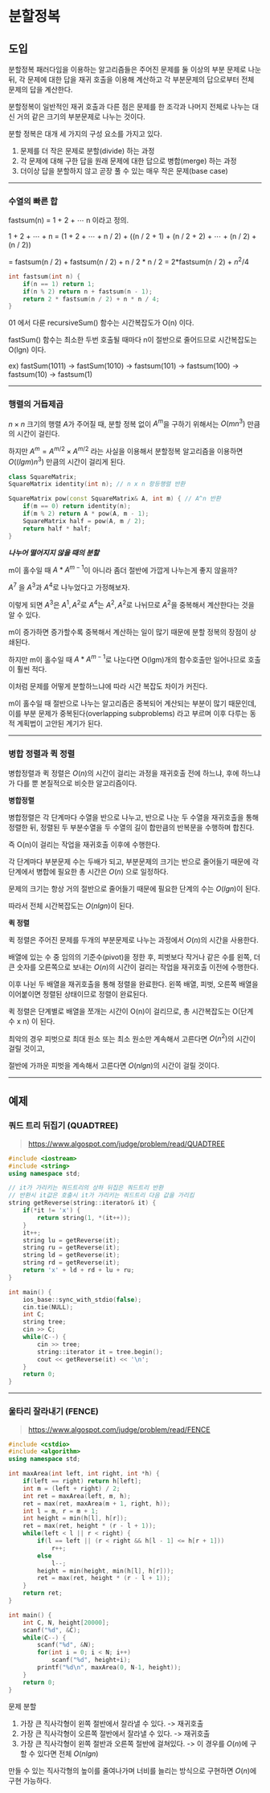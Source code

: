 # 분할정복

## 도입

분할정복 패러다임을 이용하는 알고리즘들은 주어진 문제를 둘 이상의 부분 문제로 나눈 뒤, 각 문제에 대한 답을 재귀 호출을 이용해 계산하고 각 부분문제의 답으로부터 전체 문제의 답을 계산한다.

분할정복이 일반적인 재귀 호출과 다른 점은 문제를 한 조각과 나머지 전체로 나누는 대신 거의 같은 크기의 부분문제로 나누는 것이다.

분할 정복은 대개 세 가지의 구성 요소를 가지고 있다.

1. 문제를 더 작은 문제로 분할(divide) 하는 과정
2. 각 문제에 대해 구한 답을 원래 문제에 대한 답으로 병합(merge) 하는 과정
3. 더이상 답을 분할하지 않고 곧장 풀 수 있는 매우 작은 문제(base case)

***

### 수열의 빠른 합

fastsum(n) = 1 + 2 + $\cdots$ n 이라고 정의.

1 + 2 + $\cdots$ + n = (1 + 2 + $\cdots$ + n / 2) + ((n / 2 + 1) + (n / 2 + 2) + $\cdots$ + (n / 2) + (n / 2))

= fastsum(n / 2) + fastsum(n / 2) + n / 2 * n / 2 = 2*fastsum(n / 2) + $n^2$/4

```cpp
int fastsum(int n) {
    if(n == 1) return 1;
    if(n % 2) return n + fastsum(n - 1);
    return 2 * fastsum(n / 2) + n * n / 4;
}
```

01 에서 다룬 recursiveSum() 함수는 시간복잡도가 O(n) 이다.

fastSum() 함수는 최소한 두번 호출될 때마다 n이 절반으로 줄어드므로 시간복잡도는 O(lgn) 이다.

ex) fastSum(1011) -> fastSum(1010) -> fastsum(101) -> fastsum(100) -> fastsum(10) -> fastsum(1)

***

### 행렬의 거듭제곱

$n \times n$ 크기의 행렬 $A$가 주어질 때, 분할 정복 없이 $A^m$을 구하기 위해서는 $O(mn^3)$ 만큼의 시간이 걸린다.

하지만 $A^m = A^{m/2} \times A^{m/2}$ 라는 사실을 이용해서 분할정복 알고리즘을 이용하면 $O((lgm)n^3)$ 만큼의 시간이 걸리게 된다.

```cpp
class SquareMatrix;
SquareMatrix identity(int n); // n x n 항등행렬 반환

SquareMatrix pow(const SquareMatrix& A, int m) { // A^n 반환
    if(m == 0) return identity(n);
    if(m % 2) return A * pow(A, m - 1);
    SquareMatrix half = pow(A, m / 2);
    return half * half;
}
```

***나누어 떨어지지 않을 때의 분할***

m이 홀수일 때 $A*A^{m-1}$이 아니라 좀더 절반에 가깝게 나누는게 좋지 않을까?

$A^7$ 을 $A^3$과 $A^4$로 나누었다고 가정해보자.

이렇게 되면 $A^3$은 $A^1, A^2$로 $A^4$는 $A^2, A^2$로 나뉘므로 $A^2$을 중복해서 계산한다는 것을 알 수 있다.

m이 증가하면 증가할수록 중복해서 계산하는 일이 많기 때문에 분할 정복의 장점이 상쇄된다.

하지만 m이 홀수일 때 $A*A^{m-1}$로 나눈다면 O(lgm)개의 함수호출만 일어나므로 호출이 훨씬 적다.

이처럼 문제를 어떻게 분할하느냐에 따라 시간 복잡도 차이가 커진다.

m이 홀수일 때 절반으로 나누는 알고리즘은 중복되어 계산되는 부분이 많기 때문인데, 이를 부분 문제가 중복된다(overlapping subproblems) 라고 부르며 이후 다루는 동적 계획법이 고안된 계기가 된다.

***

### 병합 정렬과 퀵 정렬

병합정렬과 퀵 정렬은 $O(n)$의 시간이 걸리는 과정을 재귀호출 전에 하느냐, 후에 하느냐가 다를 뿐 본질적으로 비슷한 알고리즘이다.

**병합정렬**

병합정렬은 각 단계마다 수열을 반으로 나누고, 반으로 나눈 두 수열을 재귀호출을 통해 정렬한 뒤, 정렬된 두 부분수열을 두 수열의 길이 합만큼의 반복문을 수행하며 합친다.

즉 O(n)이 걸리는 작업을 재귀호출 이후에 수행한다.

각 단계마다 부분문제 수는 두배가 되고, 부분문제의 크기는 반으로 줄어들기 때문에 각 단계에서 병합에 필요한 총 시간은 $O(n)$ 으로 일정하다.

문제의 크기는 항상 거의 절반으로 줄어들기 때문에 필요한 단계의 수는 $O(lgn)$이 된다.

따라서 전체 시간복잡도는 $O(nlgn)$이 된다.

**퀵 정렬**

퀵 정렬은 주어진 문제를 두개의 부분문제로 나누는 과정에서 $O(n)$의 시간을 사용한다.

배열에 있는 수 중 임의의 기준수(pivot)을 정한 후, 피벗보다 작거나 같은 수를 왼쪽, 더 큰 숫자를 오른쪽으로 보내는 $O(n)$의 시간이 걸리는 작업을 재귀호출 이전에 수행한다.

이후 나뉜 두 배열을 재귀호출을 통해 정렬을 완료한다. 왼쪽 배열, 피벗, 오른쪽 배열을 이어붙이면 정렬된 상태이므로 정렬이 완료된다.

퀵 정렬은 단계별로 배열을 쪼개는 시간이 O(n)이 걸리므로, 총 시간복잡도는 O(단계 수 x n) 이 된다.

최악의 경우 피벗으로 최대 원소 또는 최소 원소만 계속해서 고른다면 $O(n^2)$의 시간이 걸릴 것이고,

절반에 가까운 피벗을 계속해서 고른다면 $O(nlgn)$의 시간이 걸릴 것이다.

***

## 예제

### 쿼드 트리 뒤집기 (QUADTREE)

> https://www.algospot.com/judge/problem/read/QUADTREE

```cpp
#include <iostream>
#include <string>
using namespace std;

// it가 가리키는 쿼드트리의 상하 뒤집은 쿼드트리 반환
// 반환시 it값은 호출시 it가 가리키는 쿼드트리 다음 값을 가리킴
string getReverse(string::iterator& it) {
    if(*it != 'x') {
        return string(1, *(it++));
    }
    it++;
    string lu = getReverse(it);
    string ru = getReverse(it);
    string ld = getReverse(it);
    string rd = getReverse(it);
    return 'x' + ld + rd + lu + ru;
}

int main() {
    ios_base::sync_with_stdio(false);
    cin.tie(NULL);
    int C;
    string tree;
    cin >> C;
    while(C--) {
        cin >> tree;
        string::iterator it = tree.begin();
        cout << getReverse(it) << '\n';
    }
    return 0;
}

```

***

### 울타리 잘라내기 (FENCE)

> https://www.algospot.com/judge/problem/read/FENCE 

```cpp
#include <cstdio>
#include <algorithm>
using namespace std;

int maxArea(int left, int right, int *h) {
    if(left == right) return h[left];
    int m = (left + right) / 2;
    int ret = maxArea(left, m, h);
    ret = max(ret, maxArea(m + 1, right, h));
    int l = m, r = m + 1;
    int height = min(h[l], h[r]);
    ret = max(ret, height * (r - l + 1));
    while(left < l || r < right) {
        if(l == left || (r < right && h[l - 1] <= h[r + 1]))
            r++;
        else 
            l--;
        height = min(height, min(h[l], h[r]));
        ret = max(ret, height * (r - l + 1));
    }
    return ret;
}

int main() {
    int C, N, height[20000];
    scanf("%d", &C);
    while(C--) {
        scanf("%d", &N);
        for(int i = 0; i < N; i++)
            scanf("%d", height+i);
        printf("%d\n", maxArea(0, N-1, height));
    }
    return 0;
}
```
문제 분할

1. 가장 큰 직사각형이 왼쪽 절반에서 잘라낼 수 있다. -> 재귀호출
2. 가장 큰 직사각형이 오른쪽 절반에서 잘라낼 수 있다. -> 재귀호출
3. 가장 큰 직사각형이 왼쪽 절반과 오른쪽 절반에 걸쳐있다. -> 이 경우를 $O(n)$에 구할 수 있다면 전체 $O(nlgn)$

만들 수 있는 직사각형의 높이를 줄여나가며 너비를 늘리는 방식으로 구현하면 $O(n)$에 구현 가능하다.
